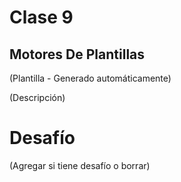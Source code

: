 # Clase 9

## Motores De Plantillas

(Plantilla - Generado automáticamente)

(Descripción)

# Desafío

(Agregar si tiene desafío o borrar)

